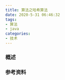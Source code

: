 ```yaml
---
title: 算法之哈希算法
date: 2020-5-31 06:46:32
tags:
- 算法
- java
categories:
- 技术
---
```


### 概述



<!-- more -->



### 参考资料

